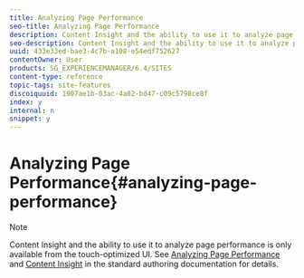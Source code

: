 ```yaml
---
title: Analyzing Page Performance
seo-title: Analyzing Page Performance
description: Content Insight and the ability to use it to analyze page performance is only available from the touch-optimized UI.
seo-description: Content Insight and the ability to use it to analyze page performance is only available from the touch-optimized UI.
uuid: 433e33ed-bae3-4c7b-a108-e54edf752627
contentOwner: User
products: SG_EXPERIENCEMANAGER/6.4/SITES
content-type: reference
topic-tags: site-features
discoiquuid: 1907ae1b-03ac-4a02-bd47-c09c5798ce8f
index: y
internal: n
snippet: y
---
```


# Analyzing Page Performance{#analyzing-page-performance}

>[!NOTE]
>
>Content Insight and the ability to use it to analyze page performance is only available from the touch-optimized UI. See [Analyzing Page Performance](../../../sites/authoring/using/ci-analyze.md) and [Content Insight](../../../sites/authoring/using/content-insights.md) in the standard authoring documentation for details.

